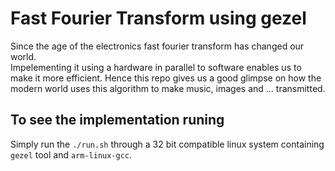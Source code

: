 # Fast Fourier Transform using gezel

Since the age of the electronics fast fourier transform has changed our world.  
Impelementing it using a hardware in parallel to software enables us to make it more efficient. Hence this repo gives us a good glimpse on how the modern world uses this algorithm to make music, images and ... transmitted.  

## To see the implementation runing
Simply run the `./run.sh` through a 32 bit compatible linux system containing `gezel` tool and `arm-linux-gcc`.  
